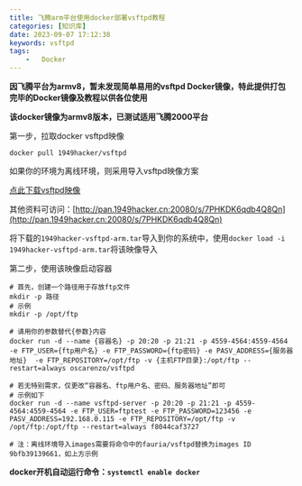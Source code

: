 ```yaml
---
title: 飞腾arm平台使用docker部署vsftpd教程
categories: [知识库]
date: 2023-09-07 17:12:38
keywords: vsftpd
tags:
    -   Docker
---
```


**因飞腾平台为armv8，暂未发现简单易用的vsftpd Docker镜像，特此提供打包完毕的Docker镜像及教程以供各位使用**

<!-- more -->

**该docker镜像为armv8版本，已测试适用飞腾2000平台**

第一步，拉取docker vsftpd映像

`docker pull 1949hacker/vsftpd`

如果你的环境为离线环境，则采用导入vsftpd映像方案

[点此下载vsftpd映像](http://pan.1949hacker.cn:20080/s/7PHKDK6qdb4Q8Qn/download?path=%2Fdocker%20images&files=1949hacker-vsftpd-arm.tar&downloadStartSecret=30n7yazxext)

其他资料可访问：[http://pan.1949hacker.cn:20080/s/7PHKDK6qdb4Q8Qn](http://pan.1949hacker.cn:20080/s/7PHKDK6qdb4Q8Qn)

将下载的`1949hacker-vsftpd-arm.tar`导入到你的系统中，使用`docker load -i 1949hacker-vsftpd-arm.tar`将该映像导入

第二步，使用该映像启动容器

```shell
# 首先，创建一个路径用于存放ftp文件
mkdir -p 路径
# 示例
mkdir -p /opt/ftp

# 请用你的参数替代{参数}内容
docker run -d --name {容器名} -p 20:20 -p 21:21 -p 4559-4564:4559-4564 -e FTP_USER={ftp用户名} -e FTP_PASSWORD={ftp密码} -e PASV_ADDRESS={服务器地址}  -e FTP_REPOSITORY=/opt/ftp -v {主机FTP目录}:/opt/ftp --restart=always oscarenzo/vsftpd

# 若无特别需求，仅更改“容器名、ftp用户名、密码、服务器地址”即可
# 示例如下
docker run -d --name vsftpd-server -p 20:20 -p 21:21 -p 4559-4564:4559-4564 -e FTP_USER=ftptest -e FTP_PASSWORD=123456 -e PASV_ADDRESS=192.168.0.115 -e FTP_REPOSITORY=/opt/ftp -v /opt/ftp:/opt/ftp --restart=always f8044caf3727

# 注：离线环境导入images需要将命令中的fauria/vsftpd替换为images ID 9bfb39139661，如上方示例
```

**docker开机自动运行命令：`systemctl enable docker`**